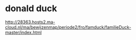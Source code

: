 # donald duck
http://28363.hosts2.ma-cloud.nl/ma/bewijzenmap/periode2/fro/famduck/familieDuck-master/index.html
